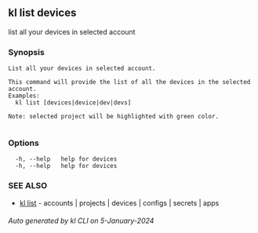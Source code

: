 ## kl list devices

list all your devices in selected account

### Synopsis

```
List all your devices in selected account.

This command will provide the list of all the devices in the selected account.
Examples:
  kl list [devices|device|dev|devs]

Note: selected project will be highlighted with green color.


```

### Options

```
  -h, --help   help for devices
  -h, --help   help for devices
```

### SEE ALSO

* [kl list](kl_list.md)  - accounts | projects | devices | configs | secrets | apps

###### Auto generated by kl CLI on 5-January-2024
